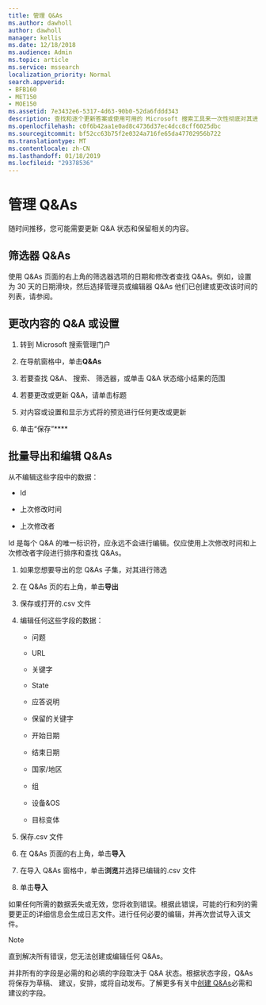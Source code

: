 ```yaml
---
title: 管理 Q&As
ms.author: dawholl
author: dawholl
manager: kellis
ms.date: 12/18/2018
ms.audience: Admin
ms.topic: article
ms.service: mssearch
localization_priority: Normal
search.appverid:
- BFB160
- MET150
- MOE150
ms.assetid: 7e3432e6-5317-4d63-90b0-52da6fddd343
description: 查找和逐个更新答案或使用可用的 Microsoft 搜索工具来一次性彻底对其进行编辑
ms.openlocfilehash: c0f6b42aa1e0ad8c4736d37ec4dcc8cff6025dbc
ms.sourcegitcommit: bf52cc63b75f2e0324a716fe65da47702956b722
ms.translationtype: MT
ms.contentlocale: zh-CN
ms.lasthandoff: 01/18/2019
ms.locfileid: "29378536"
---
```

# <a name="manage-qas"></a>管理 Q&As

随时间推移，您可能需要更新 Q&A 状态和保留相关的内容。
  
## <a name="filter-qas"></a>筛选器 Q&As

使用 Q&As 页面的右上角的筛选器选项的日期和修改者查找 Q&As。例如，设置为 30 天的日期滑块，然后选择管理员或编辑器 Q&As 他们已创建或更改该时间的列表，请参阅。
  
## <a name="change-qa-content-or-settings"></a>更改内容的 Q&A 或设置

1. 转到 Microsoft 搜索管理门户
    
2. 在导航窗格中，单击**Q&As**
    
3. 若要查找 Q&A、 搜索、 筛选器，或单击 Q&A 状态缩小结果的范围
    
4. 若要更改或更新 Q&A，请单击标题
    
5. 对内容或设置和显示方式将的预览进行任何更改或更新
    
6. 单击“保存”****
    
## <a name="bulk-export-and-edit-qas"></a>批量导出和编辑 Q&As

从不编辑这些字段中的数据：
  
- Id
    
- 上次修改时间
    
- 上次修改者
    
Id 是每个 Q&A 的唯一标识符，应永远不会进行编辑。仅应使用上次修改时间和上次修改者字段进行排序和查找 Q&As。
  
1. 如果您想要导出的您 Q&As 子集，对其进行筛选
    
2. 在 Q&As 页的右上角，单击**导出**
    
3. 保存或打开的.csv 文件
    
4. 编辑任何这些字段的数据：
    
   - 问题
    
   - URL
      
   - 关键字
    
   - State
    
   - 应答说明
    
   - 保留的关键字
    
   - 开始日期
    
   - 结束日期
    
   - 国家/地区
    
   - 组
    
   - 设备&amp;OS
    
   - 目标变体
    
5. 保存.csv 文件
    
6. 在 Q&As 页面的右上角，单击**导入**
    
7. 在导入 Q&As 窗格中，单击**浏览**并选择已编辑的.csv 文件 
    
8. 单击**导入**
    
如果任何所需的数据丢失或无效，您将收到错误。根据此错误，可能的行和列的需要更正的详细信息会生成日志文件。进行任何必要的编辑，并再次尝试导入该文件。
  
> [!NOTE]
> 直到解决所有错误，您无法创建或编辑任何 Q&As。 
  
并非所有的字段是必需的和必填的字段取决于 Q&A 状态。根据状态字段，Q&As 将保存为草稿、 建议，安排，或将自动发布。了解更多有关中[创建 Q&As](create-qas.md)必需和建议的字段。

  

